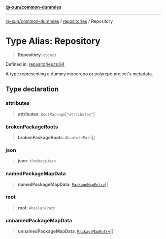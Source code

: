 [**@-xun/common-dummies**](../../README.md)

***

[@-xun/common-dummies](../../README.md) / [repositories](../README.md) / Repository

# Type Alias: Repository

> **Repository**: `object`

Defined in: [repositories.ts:84](https://github.com/Xunnamius/test-utils/blob/5ff40c77a98ed0a1d0df44772fe12318f1efb439/packages/common-dummies/src/repositories.ts#L84)

A type representing a dummy monorepo or polyrepo project's metadata.

## Type declaration

### attributes

> **attributes**: `RootPackage`\[`"attributes"`\]

### brokenPackageRoots

> **brokenPackageRoots**: `AbsolutePath`[]

### json

> **json**: `XPackageJson`

### namedPackageMapData

> **namedPackageMapData**: [`PackageMapEntry`](PackageMapEntry.md)[]

### root

> **root**: `AbsolutePath`

### unnamedPackageMapData

> **unnamedPackageMapData**: [`PackageMapEntry`](PackageMapEntry.md)[]
